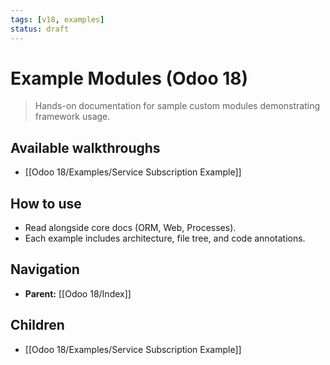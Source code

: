```yaml
---
tags: [v18, examples]
status: draft
---
```

# Example Modules (Odoo 18)

> Hands-on documentation for sample custom modules demonstrating framework usage.

## Available walkthroughs
- [[Odoo 18/Examples/Service Subscription Example]]

## How to use
- Read alongside core docs (ORM, Web, Processes).
- Each example includes architecture, file tree, and code annotations.



## Navigation
- **Parent:** [[Odoo 18/Index]]


## Children
- [[Odoo 18/Examples/Service Subscription Example]]
